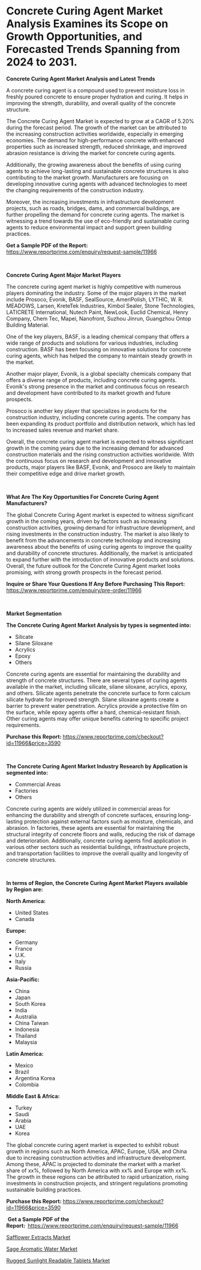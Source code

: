 <p><h1>Concrete Curing Agent Market Analysis Examines its Scope on Growth Opportunities, and Forecasted Trends Spanning from 2024 to 2031.</h1></p><p><strong>Concrete Curing Agent Market Analysis and Latest Trends</strong></p>
<p><p>A concrete curing agent is a compound used to prevent moisture loss in freshly poured concrete to ensure proper hydration and curing. It helps in improving the strength, durability, and overall quality of the concrete structure.</p><p>The Concrete Curing Agent Market is expected to grow at a CAGR of 5.20% during the forecast period. The growth of the market can be attributed to the increasing construction activities worldwide, especially in emerging economies. The demand for high-performance concrete with enhanced properties such as increased strength, reduced shrinkage, and improved abrasion resistance is driving the market for concrete curing agents.</p><p>Additionally, the growing awareness about the benefits of using curing agents to achieve long-lasting and sustainable concrete structures is also contributing to the market growth. Manufacturers are focusing on developing innovative curing agents with advanced technologies to meet the changing requirements of the construction industry.</p><p>Moreover, the increasing investments in infrastructure development projects, such as roads, bridges, dams, and commercial buildings, are further propelling the demand for concrete curing agents. The market is witnessing a trend towards the use of eco-friendly and sustainable curing agents to reduce environmental impact and support green building practices.</p></p>
<p><strong>Get a Sample PDF of the Report:&nbsp;</strong> <a href="https://www.reportprime.com/enquiry/request-sample/11966">https://www.reportprime.com/enquiry/request-sample/11966</a></p>
<p>&nbsp;</p>
<p><strong>Concrete Curing Agent Major Market Players</strong></p>
<p><p>The concrete curing agent market is highly competitive with numerous players dominating the industry. Some of the major players in the market include Prosoco, Evonik, BASF, SealSource, AmeriPolish, LYTHIC, W. R. MEADOWS, Larsen, KreteTek Industries, Kimbol Sealer, Stone Technologies, LATICRETE International, Nutech Paint, NewLook, Euclid Chemical, Henry Company, Chem Tec, Mapei, Nanofront, Suzhou Jinrun, Guangzhou Ontop Building Material.</p><p>One of the key players, BASF, is a leading chemical company that offers a wide range of products and solutions for various industries, including construction. BASF has been focusing on innovative solutions for concrete curing agents, which has helped the company to maintain steady growth in the market.</p><p>Another major player, Evonik, is a global specialty chemicals company that offers a diverse range of products, including concrete curing agents. Evonik's strong presence in the market and continuous focus on research and development have contributed to its market growth and future prospects.</p><p>Prosoco is another key player that specializes in products for the construction industry, including concrete curing agents. The company has been expanding its product portfolio and distribution network, which has led to increased sales revenue and market share.</p><p>Overall, the concrete curing agent market is expected to witness significant growth in the coming years due to the increasing demand for advanced construction materials and the rising construction activities worldwide. With the continuous focus on research and development and innovative products, major players like BASF, Evonik, and Prosoco are likely to maintain their competitive edge and drive market growth.</p></p>
<p>&nbsp;</p>
<p><strong>What Are The Key Opportunities For Concrete Curing Agent Manufacturers?</strong></p>
<p><p>The global Concrete Curing Agent market is expected to witness significant growth in the coming years, driven by factors such as increasing construction activities, growing demand for infrastructure development, and rising investments in the construction industry. The market is also likely to benefit from the advancements in concrete technology and increasing awareness about the benefits of using curing agents to improve the quality and durability of concrete structures. Additionally, the market is anticipated to expand further with the introduction of innovative products and solutions. Overall, the future outlook for the Concrete Curing Agent market looks promising, with strong growth prospects in the forecast period.</p></p>
<p><strong>Inquire or Share Your Questions If Any Before Purchasing This Report:</strong> <a href="https://www.reportprime.com/enquiry/pre-order/11966">https://www.reportprime.com/enquiry/pre-order/11966</a></p>
<p>&nbsp;</p>
<p><strong>Market Segmentation</strong></p>
<p><strong>The Concrete Curing Agent Market Analysis by types is segmented into:</strong></p>
<p><ul><li>Silicate</li><li>Silane Siloxane</li><li>Acrylics</li><li>Epoxy</li><li>Others</li></ul></p>
<p><p>Concrete curing agents are essential for maintaining the durability and strength of concrete structures. There are several types of curing agents available in the market, including silicate, silane siloxane, acrylics, epoxy, and others. Silicate agents penetrate the concrete surface to form calcium silicate hydrate for improved strength. Silane siloxane agents create a barrier to prevent water penetration. Acrylics provide a protective film on the surface, while epoxy agents offer a hard, chemical-resistant finish. Other curing agents may offer unique benefits catering to specific project requirements.</p></p>
<p><strong>Purchase this Report:&nbsp;</strong><a href="https://www.reportprime.com/checkout?id=11966&price=3590">https://www.reportprime.com/checkout?id=11966&price=3590</a></p>
<p>&nbsp;</p>
<p><strong>The Concrete Curing Agent Market Industry Research by Application is segmented into:</strong></p>
<p><ul><li>Commercial Areas</li><li>Factories</li><li>Others</li></ul></p>
<p><p>Concrete curing agents are widely utilized in commercial areas for enhancing the durability and strength of concrete surfaces, ensuring long-lasting protection against external factors such as moisture, chemicals, and abrasion. In factories, these agents are essential for maintaining the structural integrity of concrete floors and walls, reducing the risk of damage and deterioration. Additionally, concrete curing agents find application in various other sectors such as residential buildings, infrastructure projects, and transportation facilities to improve the overall quality and longevity of concrete structures.</p></p>
<p>&nbsp;</p>
<p><strong>In terms of Region, the Concrete Curing Agent Market Players available by Region are:</strong></p>
<p>
    <p> <strong> North America: </strong>
        <ul>
            <li>United States</li>
            <li>Canada</li>
        </ul>
        </p> 
    <p> <strong> Europe: </strong>
        <ul>
            <li>Germany</li>
            <li>France</li>
            <li>U.K.</li>
            <li>Italy</li>
            <li>Russia</li>
        </ul>
        </p> 
    <p> <strong> Asia-Pacific: </strong>
        <ul>
            <li>China</li>
            <li>Japan</li>
            <li>South Korea</li>
            <li>India</li>
            <li>Australia</li>
            <li>China Taiwan</li>
            <li>Indonesia</li>
            <li>Thailand</li>
            <li>Malaysia</li>
        </ul>
        </p> 
    <p> <strong> Latin America: </strong>
        <ul>
            <li>Mexico</li>
            <li>Brazil</li>
            <li>Argentina Korea</li>
            <li>Colombia</li>
        </ul>
        </p> 
    <p> <strong> Middle East & Africa: </strong>
        <ul>
            <li>Turkey</li>
            <li>Saudi</li>
            <li>Arabia</li>
            <li>UAE</li>
            <li>Korea</li>
        </ul>
    </p>
    </p>
<p><p>The global concrete curing agent market is expected to exhibit robust growth in regions such as North America, APAC, Europe, USA, and China due to increasing construction activities and infrastructure development. Among these, APAC is projected to dominate the market with a market share of xx%, followed by North America with xx% and Europe with xx%. The growth in these regions can be attributed to rapid urbanization, rising investments in construction projects, and stringent regulations promoting sustainable building practices.</p></p>
<p><strong>Purchase this Report: </strong><a href="https://www.reportprime.com/checkout?id=11966&price=3590">https://www.reportprime.com/checkout?id=11966&price=3590</a></p>
<p>&nbsp;<strong>Get a Sample PDF of the Report:&nbsp;&nbsp;</strong><a href="https://www.reportprime.com/enquiry/request-sample/11966">https://www.reportprime.com/enquiry/request-sample/11966</a></p>
<p><strong></strong></p>
<p><p><a href="https://view.publitas.com/reportprime-1/safflower-extracts-market-size-growth-outlook-from-2023-to-2030-projecting-at-markets-trends-analysis-by-application-regional-outlook-and-revenue/">Safflower Extracts Market</a></p><p><a href="https://view.publitas.com/reportprime-1/sage-aromatic-water-market-size-evaluating-its-market-trends-growth-and-projections-2023-2030/">Sage Aromatic Water Market</a></p><p><a href="https://view.publitas.com/reportprime-1/rugged-sunlight-readable-tablets-market-size-global-industry-overview-market-segmentation-and-forecast-2023-to-2030/">Rugged Sunlight Readable Tablets Market</a></p></p>